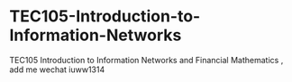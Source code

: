 # TEC105-Introduction-to-Information-Networks
TEC105 Introduction to Information Networks and Financial Mathematics , add me wechat iuww1314
